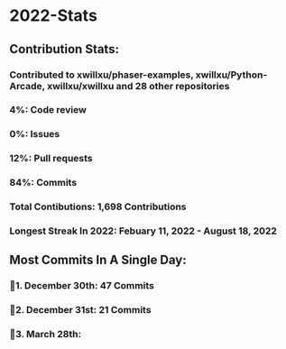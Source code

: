 # 2022-Stats

## Contribution Stats:
### Contributed to xwillxu/phaser-examples, xwillxu/Python-Arcade, xwillxu/xwillxu and 28 other repositories
### 4%: Code review
### 0%: Issues
### 12%: Pull requests
### 84%: Commits
### Total Contibutions: 1,698 Contributions

### Longest Streak In 2022: Febuary 11, 2022 - August 18, 2022
## Most Commits In A Single Day:
### 🥇1. December 30th: 47 Commits
### 🥈2. December 31st: 21 Commits
### 🥉3. March 28th: 
